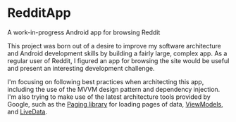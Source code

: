 # RedditApp
A work-in-progress Android app for browsing Reddit

This project was born out of a desire to improve my software architecture and Android development skills by building a fairly large, complex app. As a regular user of Reddit, I figured an app for browsing the site would be useful and present an interesting development challenge.

I'm focusing on following best practices when architecting this app, including the use of the MVVM design pattern and dependency injection. I'm also trying to make use of the latest architecture tools provided by Google, such as the [Paging library](https://developer.android.com/topic/libraries/architecture/paging/) for loading pages of data, [ViewModels](https://developer.android.com/topic/libraries/architecture/viewmodel), and [LiveData](https://developer.android.com/topic/libraries/architecture/livedata).
